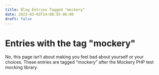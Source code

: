 ```yaml
---
title: Blog Entries Tagged "mockery"
date: 2023-03-03T14:08:55-06:00
draft: false
---
```

# Entries with the tag "mockery"

No, this page isn’t about making you feel bad about yourself or your choices. These entries are tagged “mockery” after the Mockery PHP test mocking library.
